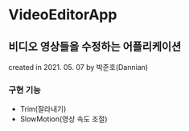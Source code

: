 # VideoEditorApp
## 비디오 영상들을 수정하는 어플리케이션

created in 2021. 05. 07 by 박준호(Dannian)

### 구현 기능
* Trim(잘라내기)
* SlowMotion(영상 속도 조절)
